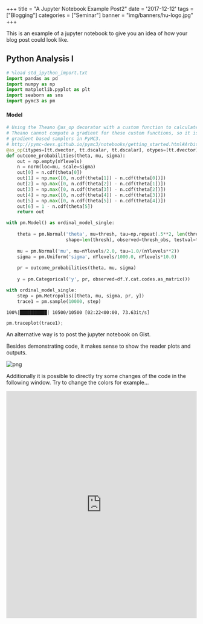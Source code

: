 +++
title = "A Jupyter Notebook Example Post2"
date = '2017-12-12'
tags = ["Blogging"]
categories = ["Seminar"]
banner = "img/banners/hu-logo.jpg"
+++

This is an example of a jupyter notebook to give you an idea of how your blog post could look like.

<!--more-->

## Python Analysis I

```python
# %load std_ipython_import.txt
import pandas as pd
import numpy as np
import matplotlib.pyplot as plt
import seaborn as sns
import pymc3 as pm

```


#### Model


```python
# Using the Theano @as_op decorator with a custom function to calculate the threshold probabilities.
# Theano cannot compute a gradient for these custom functions, so it is not possible to use
# gradient based samplers in PyMC3.
# http://pymc-devs.github.io/pymc3/notebooks/getting_started.html#Arbitrary-deterministics
@as_op(itypes=[tt.dvector, tt.dscalar, tt.dscalar], otypes=[tt.dvector])
def outcome_probabilities(theta, mu, sigma):
    out = np.empty(nYlevels)
    n = norm(loc=mu, scale=sigma)       
    out[0] = n.cdf(theta[0])        
    out[1] = np.max([0, n.cdf(theta[1]) - n.cdf(theta[0])])
    out[2] = np.max([0, n.cdf(theta[2]) - n.cdf(theta[1])])
    out[3] = np.max([0, n.cdf(theta[3]) - n.cdf(theta[2])])
    out[4] = np.max([0, n.cdf(theta[4]) - n.cdf(theta[3])])
    out[5] = np.max([0, n.cdf(theta[5]) - n.cdf(theta[4])])
    out[6] = 1 - n.cdf(theta[5])
    return out

with pm.Model() as ordinal_model_single:    
    
    theta = pm.Normal('theta', mu=thresh, tau=np.repeat(.5**2, len(thresh)),
                      shape=len(thresh), observed=thresh_obs, testval=thresh[1:-1])
    
    mu = pm.Normal('mu', mu=nYlevels/2.0, tau=1.0/(nYlevels**2))
    sigma = pm.Uniform('sigma', nYlevels/1000.0, nYlevels*10.0)
    
    pr = outcome_probabilities(theta, mu, sigma)
    
    y = pm.Categorical('y', pr, observed=df.Y.cat.codes.as_matrix())
```


```python
with ordinal_model_single:
    step = pm.Metropolis([theta, mu, sigma, pr, y])
    trace1 = pm.sample(10000, step)
```

    100%|██████████| 10500/10500 [02:22<00:00, 73.63it/s]
    


```python
pm.traceplot(trace1);
```

An alternative way is to post the jupyter notebook on Gist.

<script src="https://gist.github.com/HsueanL/fe837b828a814f70967e9dd485912d67.js"></script>


Besides demonstrating code, it makes sense to show the reader plots and outputs.

![png](/blog/images/chapter23/output_11_0.png)


Additionally it is possible to directly try some changes of the code in the following window. Try to change the colors for example...

<iframe src="https://trinket.io/embed/python/54701dff53" width="100%" height="600" frameborder="0" marginwidth="0" marginheight="0" allowfullscreen></iframe>


